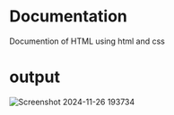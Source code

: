 # Documentation
Documention of HTML using html and css

# output

![Screenshot 2024-11-26 193734](https://github.com/user-attachments/assets/342bb5f0-d23a-4164-98f9-fe192d52ca49)
